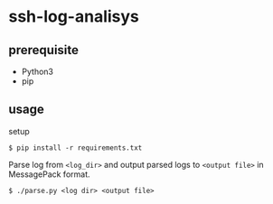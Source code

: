 # ssh-log-analisys



prerequisite
-------

- Python3
- pip

usage
--------

setup

```
$ pip install -r requirements.txt
```

Parse log from `<log_dir>` and output parsed logs to `<output file>` in MessagePack format.

```
$ ./parse.py <log dir> <output file>
```

